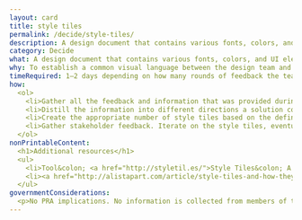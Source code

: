 ```yaml
---
layout: card
title: style tiles
permalink: /decide/style-tiles/
description: A design document that contains various fonts, colors, and UI elements that communicate the visual brand direction for a website or application.
category: Decide
what: A design document that contains various fonts, colors, and UI elements that communicate the visual brand direction for a website or application.
why: To establish a common visual language between the design team and stakeholders. It also acts as a collaboration artifact that both the design team and stakeholders can use to contribute to the final design direction.
timeRequired: 1–2 days depending on how many rounds of feedback the team offers
how:
  <ol>
    <li>Gather all the feedback and information that was provided during the initial kickoff of the project.</li>
    <li>Distill the information into different directions a solution could take. Label these directions based on what kinds of interactions and brand identity they represent.</li>
    <li>Create the appropriate number of style tiles based on the defined directions, which establish the specific visual language for the different directions.</li>
    <li>Gather stakeholder feedback. Iterate on the style tiles, eventually getting down to a single style tile which will be the established visual language for the project going forward.</li>  
  </ol>
nonPrintableContent:
  <h1>Additional resources</h1>
  <ul>
    <li>Tool&colon; <a href="http://styletil.es/">Style Tiles&colon; A Visual Web Design Process for Clients and the Responsive Web.</a> Style Tiles.</li>
    <li><a href="http://alistapart.com/article/style-tiles-and-how-they-work">&ldquo;Style Tiles and How They Work.&rdquo;</a> Samantha Warren.</li>
  </ul>
governmentConsiderations:
  <p>No PRA implications. No information is collected from members of the public.</p>
---
```


